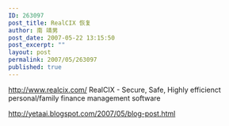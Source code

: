 ```yaml
---
ID: 263097
post_title: RealCIX 恢复
author: 南 靖男
post_date: 2007-05-22 13:15:50
post_excerpt: ""
layout: post
permalink: 2007/05/263097
published: true
---
```

<a href="http://www.realcix.com/">http://www.realcix.com/</a>
RealCIX - Secure, Safe, Highly efficienct personal/family finance management software
<!--more-->
<a href="http://yetaai.blogspot.com/2007/05/blog-post.html">http://yetaai.blogspot.com/2007/05/blog-post.html</a>